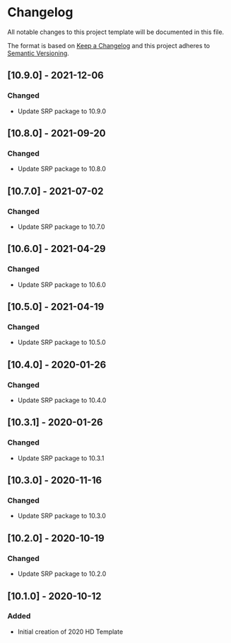 # Changelog
All notable changes to this project template will be documented in this file.

The format is based on [Keep a Changelog](http://keepachangelog.com/en/1.0.0/)
and this project adheres to [Semantic Versioning](http://semver.org/spec/v2.0.0.html).

## [10.9.0] - 2021-12-06

### Changed
- Update SRP package to 10.9.0

## [10.8.0] - 2021-09-20

### Changed 
- Update SRP package to 10.8.0

## [10.7.0] - 2021-07-02

### Changed 
- Update SRP package to 10.7.0

## [10.6.0] - 2021-04-29

### Changed 
- Update SRP package to 10.6.0

## [10.5.0] - 2021-04-19

### Changed 
- Update SRP package to 10.5.0

## [10.4.0] - 2020-01-26

### Changed 
- Update SRP package to 10.4.0

## [10.3.1] - 2020-01-26

### Changed 
- Update SRP package to 10.3.1

## [10.3.0] - 2020-11-16

### Changed 
- Update SRP package to 10.3.0

## [10.2.0] - 2020-10-19

### Changed 
- Update SRP package to 10.2.0

## [10.1.0] - 2020-10-12

### Added 
- Initial creation of 2020 HD Template
